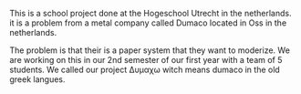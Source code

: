 This is a school project done at the Hogeschool Utrecht in the netherlands. it is a problem from a metal company called Dumaco located in Oss in the netherlands.

The problem is that their is a paper system that they want to moderize.
We are working on this in our 2nd semester of our first year with a team of 5 students.
We called our project Δυµαχω witch means dumaco in the old greek langues.
